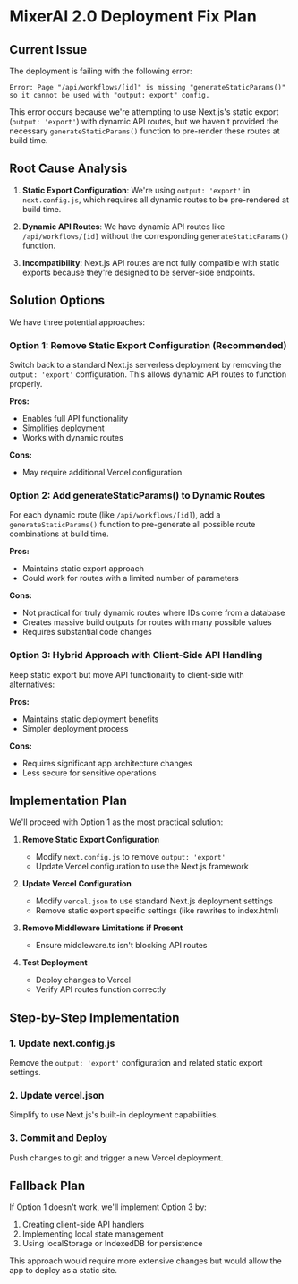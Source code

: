# MixerAI 2.0 Deployment Fix Plan

## Current Issue

The deployment is failing with the following error:

```
Error: Page "/api/workflows/[id]" is missing "generateStaticParams()" so it cannot be used with "output: export" config.
```

This error occurs because we're attempting to use Next.js's static export (`output: 'export'`) with dynamic API routes, but we haven't provided the necessary `generateStaticParams()` function to pre-render these routes at build time.

## Root Cause Analysis

1. **Static Export Configuration**: We're using `output: 'export'` in `next.config.js`, which requires all dynamic routes to be pre-rendered at build time.

2. **Dynamic API Routes**: We have dynamic API routes like `/api/workflows/[id]` without the corresponding `generateStaticParams()` function.

3. **Incompatibility**: Next.js API routes are not fully compatible with static exports because they're designed to be server-side endpoints.

## Solution Options

We have three potential approaches:

### Option 1: Remove Static Export Configuration (Recommended)

Switch back to a standard Next.js serverless deployment by removing the `output: 'export'` configuration. This allows dynamic API routes to function properly.

**Pros:**
- Enables full API functionality
- Simplifies deployment
- Works with dynamic routes

**Cons:**
- May require additional Vercel configuration

### Option 2: Add generateStaticParams() to Dynamic Routes

For each dynamic route (like `/api/workflows/[id]`), add a `generateStaticParams()` function to pre-generate all possible route combinations at build time.

**Pros:**
- Maintains static export approach
- Could work for routes with a limited number of parameters

**Cons:**
- Not practical for truly dynamic routes where IDs come from a database
- Creates massive build outputs for routes with many possible values
- Requires substantial code changes

### Option 3: Hybrid Approach with Client-Side API Handling

Keep static export but move API functionality to client-side with alternatives:

**Pros:**
- Maintains static deployment benefits
- Simpler deployment process

**Cons:**
- Requires significant app architecture changes
- Less secure for sensitive operations

## Implementation Plan

We'll proceed with Option 1 as the most practical solution:

1. **Remove Static Export Configuration**
   - Modify `next.config.js` to remove `output: 'export'`
   - Update Vercel configuration to use the Next.js framework

2. **Update Vercel Configuration**
   - Modify `vercel.json` to use standard Next.js deployment settings
   - Remove static export specific settings (like rewrites to index.html)

3. **Remove Middleware Limitations if Present**
   - Ensure middleware.ts isn't blocking API routes

4. **Test Deployment**
   - Deploy changes to Vercel
   - Verify API routes function correctly

## Step-by-Step Implementation

### 1. Update next.config.js

Remove the `output: 'export'` configuration and related static export settings.

### 2. Update vercel.json

Simplify to use Next.js's built-in deployment capabilities.

### 3. Commit and Deploy

Push changes to git and trigger a new Vercel deployment.

## Fallback Plan

If Option 1 doesn't work, we'll implement Option 3 by:

1. Creating client-side API handlers
2. Implementing local state management 
3. Using localStorage or IndexedDB for persistence

This approach would require more extensive changes but would allow the app to deploy as a static site. 